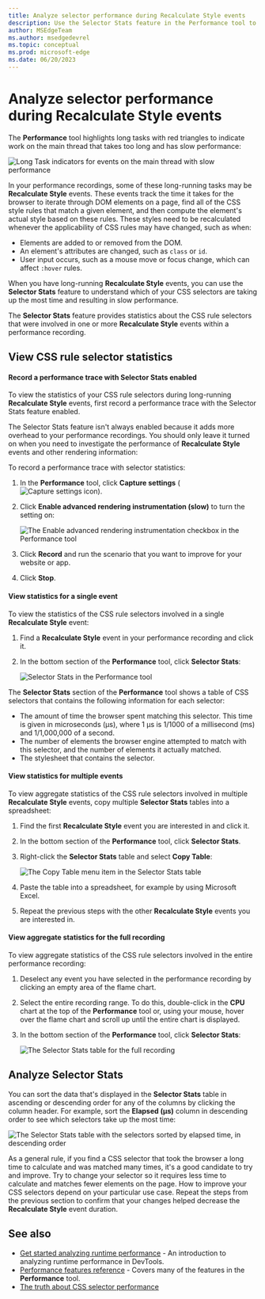 ```yaml
---
title: Analyze selector performance during Recalculate Style events
description: Use the Selector Stats feature in the Performance tool to understand which of your CSS selectors are taking up the most time during Recalculate Style events.
author: MSEdgeTeam
ms.author: msedgedevrel
ms.topic: conceptual
ms.prod: microsoft-edge
ms.date: 06/20/2023
---
```

# Analyze selector performance during Recalculate Style events

The **Performance** tool highlights long tasks with red triangles to indicate work on the main thread that takes too long and has slow performance:

![Long Task indicators for events on the main thread with slow performance](./selector-stats-images/long-running-task.png)

In your performance recordings, some of these long-running tasks may be **Recalculate Style** events.  These events track the time it takes for the browser to iterate through DOM elements on a page, find all of the CSS style rules that match a given element, and then compute the element's actual style based on these rules.  These styles need to be recalculated whenever the applicability of CSS rules may have changed, such as when:

- Elements are added to or removed from the DOM.
- An element's attributes are changed, such as `class` or `id`.
- User input occurs, such as a mouse move or focus change, which can affect `:hover` rules.

When you have long-running **Recalculate Style** events, you can use the **Selector Stats** feature to understand which of your CSS selectors are taking up the most time and resulting in slow performance.

The **Selector Stats** feature provides statistics about the CSS rule selectors that were involved in one or more **Recalculate Style** events within a performance recording.

## View CSS rule selector statistics

#### Record a performance trace with Selector Stats enabled

To view the statistics of your CSS rule selectors during long-running **Recalculate Style** events, first record a performance trace with the Selector Stats feature enabled.

The Selector Stats feature isn't always enabled because it adds more overhead to your performance recordings. You should only leave it turned on when you need to investigate the performance of **Recalculate Style** events  and other rendering information:

To record a performance trace with selector statistics:

1. In the **Performance** tool, click **Capture settings** (![Capture settings icon](./selector-stats-images/capture-settings-icon.png)).

1. Click **Enable advanced rendering instrumentation (slow)** to turn the setting on:

   ![The Enable advanced rendering instrumentation checkbox in the Performance tool](./selector-stats-images/enable-feature.png)
 
1. Click **Record** and run the scenario that you want to improve for your website or app.

1. Click **Stop**.

#### View statistics for a single event

To view the statistics of the CSS rule selectors involved in a single **Recalculate Style** event:

1. Find a **Recalculate Style** event in your performance recording and click it.

1. In the bottom section of the **Performance** tool, click **Selector Stats**:

   ![Selector Stats in the Performance tool](./selector-stats-images/single-event.png)
 
The **Selector Stats** section of the **Performance** tool shows a table of CSS selectors that contains the following information for each selector:

* The amount of time the browser spent matching this selector. This time is given in microseconds (µs), where 1 µs is 1/1000 of a millisecond (ms) and 1/1,000,000 of a second.
* The number of elements the browser engine attempted to match with this selector, and the number of elements it actually matched.
* The stylesheet that contains the selector.

#### View statistics for multiple events

To view aggregate statistics of the CSS rule selectors involved in multiple **Recalculate Style** events, copy multiple **Selector Stats** tables into a spreadsheet:

1. Find the first **Recalculate Style** event you are interested in and click it.

1. In the bottom section of the **Performance** tool, click **Selector Stats**.

1. Right-click the **Selector Stats** table and select **Copy Table**:

   ![The Copy Table menu item in the Selector Stats table](./selector-stats-images/copy-table.png)

1. Paste the table into a spreadsheet, for example by using Microsoft Excel.

1. Repeat the previous steps with the other **Recalculate Style** events you are interested in.

#### View aggregate statistics for the full recording

To view aggregate statistics of the CSS rule selectors involved in the entire performance recording:

1. Deselect any event you have selected in the performance recording by clicking an empty area of the flame chart.

1. Select the entire recording range. To do this, double-click in the **CPU** chart at the top of the **Performance** tool or, using your mouse, hover over the flame chart and scroll up until the entire chart is displayed.

1. In the bottom section of the **Performance** tool, click **Selector Stats**:

   ![The Selector Stats table for the full recording](./selector-stats-images/full-recording.png)


<!-- ====================================================================== -->
## Analyze Selector Stats

You can sort the data that's displayed in the **Selector Stats** table in ascending or descending order for any of the columns by clicking the column header.  For example, sort the **Elapsed (µs)** column in descending order to see which selectors take up the most time:

![The Selector Stats table with the selectors sorted by elapsed time, in descending order](./selector-stats-images/sort-by-elapsed-time.png)

As a general rule, if you find a CSS selector that took the browser a long time to calculate and was matched many times, it's a good candidate to try and improve.  Try to change your selector so it requires less time to calculate and matches fewer elements on the page.  How to improve your CSS selectors depend on your particular use case. Repeat the steps from the previous section to confirm that your changes helped decrease the **Recalculate Style** event duration.


<!-- ====================================================================== -->
## See also

* [Get started analyzing runtime performance](./index.md) - An introduction to analyzing runtime performance in DevTools.
* [Performance features reference](./reference.md) - Covers many of the features in the **Performance** tool.
* [The truth about CSS selector performance](https://blogs.windows.com/msedgedev/2023/01/17/the-truth-about-css-selector-performance/)
